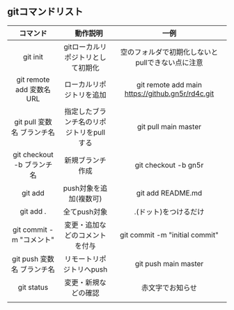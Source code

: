 ## gitコマンドリスト

| コマンド     | 　動作説明     | 一例 |
| :-------------: | :-------------: |:--:|
| git init       | gitローカルリポジトリとして初期化 | 空のフォルダで初期化しないとpullできない点に注意 |
| git remote add 変数名 URL | ローカルリポジトリを追加 | git remote add main https://github.gn5r/rd4c.git |
| git pull 変数名 ブランチ名 | 指定したブランチ名のリポジトリをpullする | git pull main master |
| git checkout -b ブランチ名 | 新規ブランチ作成 | git checkout -b gn5r |
| git add | push対象を追加(複数可) | git add README.md |
| git add . | 全てpush対象 | .(ドット)をつけるだけ |
| git commit -m "コメント" | 変更・追加などのコメントを付与 | git commit -m "initial commit" |
| git push 変数名 ブランチ名| リモートリポジトリへpush  | git push main master |
| git status | 変更・新規などの確認 | 赤文字でお知らせ |
|  |  |  |
